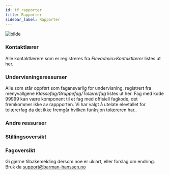```yaml
---
id: tf_rapporter
title: Rapporter
sidebar_label: Rapporter
---
```

![bilde](https://user-images.githubusercontent.com/80097133/195299852-22dfc189-722e-47ce-bb9d-49abaf0cbdc3.png)

### Kontaktlærer
Alle kontaktlærere som er registreres fra _Elevadmin>Kontaktlærer_ listes ut her.

### Undervisningsressurser
Alle som står oppført som fagansvarlig for undervisning, registrert fra menyvallgene _Klassefag/Gruppefag/Tolærerfag_ listes ut her. 
Fag med kode 99999 kan være komponent til et fag med offisiell fagkode, det fremkommer ikke av rappporten.
Vi har valgt å utelate elevtallet for tolærerfag da det ikke fremgår hvilken funksjon tolæreren har.. 

### Andre ressurser

### Stillingsoversikt

### Fagoversikt




Gi gjerne tilbakemelding dersom noe er uklart, eller forslag om endring. Bruk da support@barman-hanssen.no

